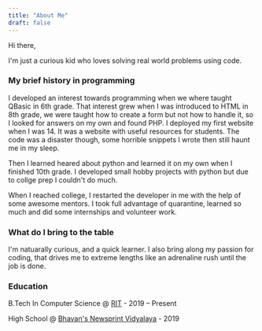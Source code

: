 ```yaml
---
title: "About Me"
draft: false
---
```


Hi there,

I'm just a curious kid who loves solving real world problems using code. 

### My brief history in programming

I developed an interest towards programming when we where taught QBasic in 6th grade. That interest grew when I was introduced to HTML in 8th grade, we were taught how to create a form but not how to handle it, so I looked for answers on my own and found PHP. I deployed my first website when I was 14. It was a website with useful resources for students. The code was a disaster though, some horrible snippets I wrote then still haunt me in my sleep. 

Then I learned heared about python and learned it on my own when I finished 10th grade. I developed small hobby projects with python but due to collge prep I couldn't do much.

When I reached college, I restarted the developer in me with the help of some awesome mentors. I took full advantage of quarantine, learned so much and did some internships and volunteer work.

### What do I bring to the table

I'm natuarally curious, and a quick learner. I also bring along my passion for coding, that drives me to extreme lengths like an adrenaline rush until the job is done.

### Education

<i class="fa fa-graduation-cap"></i> B.Tech In Computer Science @ [RIT](http://rit.ac.in/) - 2019 – Present

<i class="fa fa-graduation-cap"></i> High School @ [Bhavan's Newsprint Vidyalaya](https://www.bhavansvelloor.ac.in/) - 2019